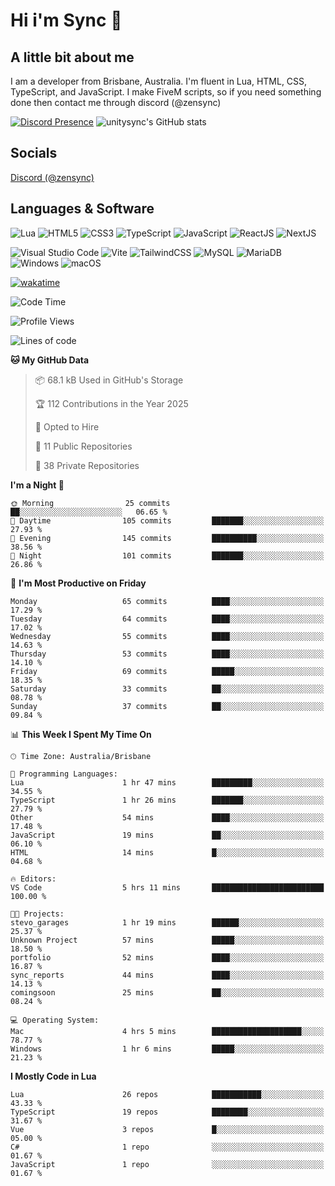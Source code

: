 # Hi i'm Sync 👋

## A little bit about me
I am a developer from Brisbane, Australia. I'm fluent in Lua, HTML, CSS, TypeScript, and JavaScript. I make FiveM scripts, so if you need something done then contact me through discord (@zensync)

[![Discord Presence](https://lanyard.cnrad.dev/api/265742868587479050)](https://discord.com/users/265742868587479050)
![unitysync's GitHub stats](https://github-readme-stats.vercel.app/api?username=unitysync&show_icons=true&theme=ambient_gradient)

## Socials
<p><a href="https://discord.com/users/265742868587479050">Discord (@zensync)</a></p>

## Languages & Software
![Lua](https://img.shields.io/badge/lua-%232C2D72.svg?style=for-the-badge&logo=lua&logoColor=white) ![HTML5](https://img.shields.io/badge/html5-%23E34F26.svg?style=for-the-badge&logo=html5&logoColor=white) ![CSS3](https://img.shields.io/badge/css3-%231572B6.svg?style=for-the-badge&logo=css3&logoColor=white) ![TypeScript](https://img.shields.io/badge/TypeScript-3178C6?logo=typescript&logoColor=fff&style=for-the-badge) ![JavaScript](https://img.shields.io/badge/javascript-%23323330.svg?style=for-the-badge&logo=javascript&logoColor=%23F7DF1E) ![ReactJS](https://shields.io/badge/react-black?logo=react&style=for-the-badge) ![NextJS](https://img.shields.io/badge/next.js-000000?style=for-the-badge&logo=nextdotjs&logoColor=white)

![Visual Studio Code](https://custom-icon-badges.demolab.com/badge/Visual%20Studio%20Code-0078d7.svg?logo=vsc&logoColor=white&style=for-the-badge) ![Vite](https://img.shields.io/badge/Vite-646CFF?style=for-the-badge&logo=Vite&logoColor=white) ![TailwindCSS](https://img.shields.io/badge/tailwindcss-%2338B2AC.svg?style=for-the-badge&logo=tailwind-css&logoColor=white) ![MySQL](https://img.shields.io/badge/MySQL-4479A1?style=for-the-badge&logo=mysql&logoColor=white) ![MariaDB](https://img.shields.io/badge/MariaDB-003545?style=for-the-badge&logo=mariadb&logoColor=white) ![Windows](https://custom-icon-badges.demolab.com/badge/Windows-0078D6?logo=windows11&logoColor=white&style=for-the-badge) ![macOS](https://img.shields.io/badge/macOS-000000?logo=apple&logoColor=F0F0F0&style=for-the-badge)

[![wakatime](https://wakatime.com/badge/user/018c590e-972a-4f9d-bbc0-f77a1b8e8227.svg?style=for-the-badge)](https://wakatime.com/@unitysync)

<!--START_SECTION:waka-->
![Code Time](http://img.shields.io/badge/Code%20Time-369%20hrs%2020%20mins-blue)

![Profile Views](http://img.shields.io/badge/Profile%20Views-12-blue)

![Lines of code](https://img.shields.io/badge/From%20Hello%20World%20I%27ve%20Written-382.2%20thousand%20lines%20of%20code-blue)

**🐱 My GitHub Data** 

> 📦 68.1 kB Used in GitHub's Storage 
 > 
> 🏆 112 Contributions in the Year 2025
 > 
> 💼 Opted to Hire
 > 
> 📜 11 Public Repositories 
 > 
> 🔑 38 Private Repositories 
 > 
**I'm a Night 🦉** 

```text
🌞 Morning                25 commits          ██░░░░░░░░░░░░░░░░░░░░░░░   06.65 % 
🌆 Daytime                105 commits         ███████░░░░░░░░░░░░░░░░░░   27.93 % 
🌃 Evening                145 commits         ██████████░░░░░░░░░░░░░░░   38.56 % 
🌙 Night                  101 commits         ███████░░░░░░░░░░░░░░░░░░   26.86 % 
```
📅 **I'm Most Productive on Friday** 

```text
Monday                   65 commits          ████░░░░░░░░░░░░░░░░░░░░░   17.29 % 
Tuesday                  64 commits          ████░░░░░░░░░░░░░░░░░░░░░   17.02 % 
Wednesday                55 commits          ████░░░░░░░░░░░░░░░░░░░░░   14.63 % 
Thursday                 53 commits          ████░░░░░░░░░░░░░░░░░░░░░   14.10 % 
Friday                   69 commits          █████░░░░░░░░░░░░░░░░░░░░   18.35 % 
Saturday                 33 commits          ██░░░░░░░░░░░░░░░░░░░░░░░   08.78 % 
Sunday                   37 commits          ██░░░░░░░░░░░░░░░░░░░░░░░   09.84 % 
```


📊 **This Week I Spent My Time On** 

```text
🕑︎ Time Zone: Australia/Brisbane

💬 Programming Languages: 
Lua                      1 hr 47 mins        █████████░░░░░░░░░░░░░░░░   34.55 % 
TypeScript               1 hr 26 mins        ███████░░░░░░░░░░░░░░░░░░   27.79 % 
Other                    54 mins             ████░░░░░░░░░░░░░░░░░░░░░   17.48 % 
JavaScript               19 mins             ██░░░░░░░░░░░░░░░░░░░░░░░   06.10 % 
HTML                     14 mins             █░░░░░░░░░░░░░░░░░░░░░░░░   04.68 % 

🔥 Editors: 
VS Code                  5 hrs 11 mins       █████████████████████████   100.00 % 

🐱‍💻 Projects: 
stevo_garages            1 hr 19 mins        ██████░░░░░░░░░░░░░░░░░░░   25.37 % 
Unknown Project          57 mins             █████░░░░░░░░░░░░░░░░░░░░   18.50 % 
portfolio                52 mins             ████░░░░░░░░░░░░░░░░░░░░░   16.87 % 
sync_reports             44 mins             ████░░░░░░░░░░░░░░░░░░░░░   14.13 % 
comingsoon               25 mins             ██░░░░░░░░░░░░░░░░░░░░░░░   08.24 % 

💻 Operating System: 
Mac                      4 hrs 5 mins        ████████████████████░░░░░   78.77 % 
Windows                  1 hr 6 mins         █████░░░░░░░░░░░░░░░░░░░░   21.23 % 
```

**I Mostly Code in Lua** 

```text
Lua                      26 repos            ███████████░░░░░░░░░░░░░░   43.33 % 
TypeScript               19 repos            ████████░░░░░░░░░░░░░░░░░   31.67 % 
Vue                      3 repos             █░░░░░░░░░░░░░░░░░░░░░░░░   05.00 % 
C#                       1 repo              ░░░░░░░░░░░░░░░░░░░░░░░░░   01.67 % 
JavaScript               1 repo              ░░░░░░░░░░░░░░░░░░░░░░░░░   01.67 % 
```




<!--END_SECTION:waka-->
